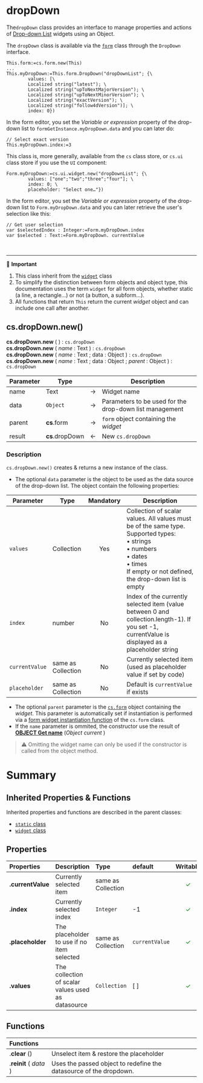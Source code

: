 # dropDown

The`dropDown` class provides an interface to manage properties and actions of [Drop-down List](https://developer.4d.com/docs/20/FormObjects/dropdownListOverview) widgets using an Object.

The `dropDown` class is available via the [`form`](form.md#objects) class through the `DropDown` interface.

```4d
This.form:=cs.form.new(This)
...
This.myDropDown:=This.form.DropDown("dropDownList"; {\		values: [\		Localized string("latest"); \		Localized string("upToNextMajorVersion"); \		Localized string("upToNextMinorVersion"); \		Localized string("exactVersion"); \		Localized string("follow4dVersion")]; \		index: 0})
```

In the form editor, you set the *Variable or expression* property of the drop-down list to `formGetInstance.myDropDown.data` and you can later do:

```4d
// Select exact version
This.myDropDown.index:=3
```

This class is, more generally, available from the `cs` class store, or `cs.ui` class store if you use the `UI` component:

```4d
Form.myDropDown:=cs.ui.widget.new("dropDownList"; {\		values: ["one";"two";"three";"four"]; \		index: 0; \		placeholder: "Select one…"})
```

In the form editor, you set the *Variable or expression* property of the drop-down list to `Form.myDropDown.data` and you can later retrieve the user's selection like this:
```4d
// Get user selection
var $selectedIndex : Integer:=Form.myDropDown.index
var $selected : Text:=Form.myDropDown. currentValue
```
<br>
<hr>

📌 <b>Important</b>

1. This class inherit from the [`widget`](widget.md) class
2. To simplify the distinction between form objects and object type, this documentation uses the term `widget` for all form objects, whether static (a line, a rectangle…) or not (a button, a subform…).
3. All functions that return `This` return the current *widget* object and can include one call after another. 


## <a name="Constructor">cs.dropDown.new()</a>

**cs.dropDown.new** ( ) : `cs.dropDown`
<br>**cs.dropDown.new** ( *name* : Text ) : `cs.dropDown`
<br>**cs.dropDown.new** ( *name* : Text ; data : Object ) : `cs.dropDown`
<br>**cs.dropDown.new** ( *name* : Text ; data : Object ; *parent* : Object ) : `cs.dropDown`

|Parameter|Type||Description|
|---|---|---|---|
| name | Text | →| Widget name |
| data | `Object` | → | Parameters to be used for the drop-down list management |
| parent | **cs**.form | → | `form` object containing the *widget* |
| result | **cs**.dropDown | ← | New `cs.dropDown`

### Description

`cs.dropDown.new()` creates & returns a new instance of the class.
 
 * The optional `data` parameter is the object to be used as the data source of the drop-down list. The object contain the following properties:

|Parameter|Type| Mandatory |Description|
|---|---|:---:|---|
`values` | Collection | Yes | Collection of scalar values. All values must be of the same type. Supported types:<br>• strings<br>• numbers<br>• dates<br>• times<br>If empty or not defined, the drop-down list is empty
`index` | number | No | Index of the currently selected item (value between 0 and collection.length-1). If you set -1, currentValue is displayed as a placeholder string
`currentValue` | same as Collection | No | Currently selected item (used as placeholder value if set by code)
`placeholder` | same as Collection | No | Default is `currentValue` if exists
  
 * The optional `parent` parameter is the [`cs.form`](form.md) object containing the *widget*. This parameter is automatically set if instantiation is performed via a [form widget instantiation function](form.md#objects) of the `cs.form` class.
* If the `name` parameter is ommited, the constructor use the result of **[OBJECT Get name](https://doc.4d.com/4Dv19/4D/19/OBJECT-Get-name.301-5392401.en.html)** (_Object current_ )

> ⚠️ Omitting the widget name can only be used if the constructor is called from the object method.

# Summary

## <a name="Inherited">Inherited Properties & Functions</a>

Inherited properties and functions are described in the parent classes:

* [`static` class](static.md)
* [`widget` class](widget.md)

## <a name="Properties">Properties</a>

|Properties|Description|Type|default|Writable|
|:----------|:-----------|:-----------|:-----------|:-----------:| 
|**.currentValue** | Currently selected item | same as Collection |  | <font color="green">✓</font>
|**.index** | Currently selected index | `Integer` | -1 | <font color="green">✓</font>
|**.placeholder** | The placeholder to use if no item selected | same as Collection | `currentValue` | <font color="green">✓</font>
|**.values** | The collection of scalar values used as datasource| `Collection` | [ ] | <font color="green">✓</font>

## <a name="Functions">Functions</a>

| Functions | |
|:-------- |:------ | 
|.**clear** () | Unselect item & restore the placeholder
|.**reinit** ( *data* ) | Uses the passed object to redefine the datasource of the dropdown.
